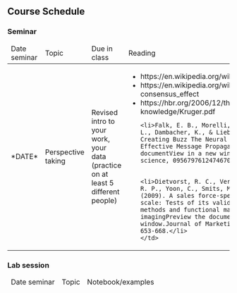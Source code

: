 ## Course Schedule

### Seminar


<table>
  <thead>
    <tr>
      <td>Date seminar</td>
      <td>Topic</td>
      <td>Due in class</td>
      <td>Reading</td>
    </tr>
  </thead>

  <tbody>

  <!--
  <tr>
    <td> *DATE* </td>
    <td> *TOPIC* </td>
    <td> *DUE* </td>
    <td> *READING* </td>
  </tr>
  -->

  <tr>
    <td> *DATE* </td>
    <td> 	Perspective taking </td>
    <td> Revised intro to your work, your data (practice on at least 5 different people) </td>
    <td>
      <ul>
        <li>https://en.wikipedia.org/wiki/Curse_of_knowledge</li>
        <li>https://en.wikipedia.org/wiki/False-consensus_effect</li>
        <li>https://hbr.org/2006/12/the-curse-of-knowledge/Kruger.pdf</li>

    <li>Falk, E. B., Morelli, S. A., Welborn, B. L., Dambacher, K., & Lieberman, M. D. (2013). Creating Buzz The Neural Correlates of Effective Message PropagationPreview the documentView in a new window. Psychological science, 0956797612474670.</li>


    <li>Dietvorst, R. C., Verbeke, W. J., Bagozzi, R. P., Yoon, C., Smits, M., & Van Der Lugt, A. (2009). A sales force-specific theory-of-mind scale: Tests of its validity by classical methods and functional magnetic resonance imagingPreview the documentView in a new window.Journal of Marketing Research, 46(5), 653-668.</li>
    </td>
  </tr>


  </tbody>
</table>




### Lab session



<table>
  <thead>
    <tr>
      <td>Date seminar</td>
      <td>Topic</td>
      <td>Notebook/examples</td>
    </tr>
  </thead>

  <tbody>

  <!--
  <tr>
    <td> *DATE* </td>
    <td> *TOPIC* </td>
    <td> *DUE* </td>
    <td> *READING* </td>
  </tr>
  -->
  </tbody>

</table>

